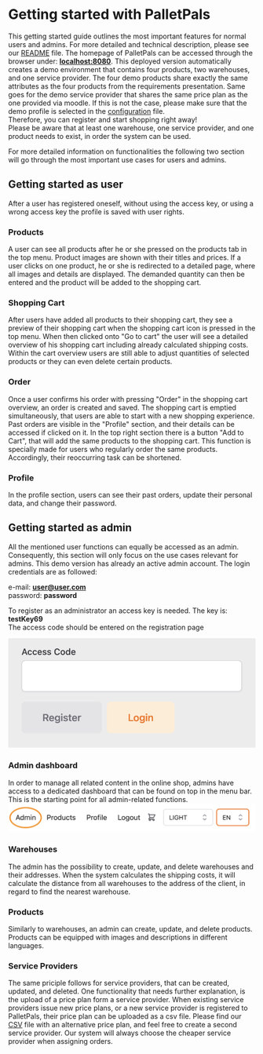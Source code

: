 # Getting started with PalletPals

This getting started guide outlines the most important features for normal users and admins. For more detailed and technical description, please see our
[README](README.md) file. The homepage of PalletPals can be accessed through the browser under: **[localhost:8080](http://localhost:8080)**. This deployed version automatically
creates a demo environment that contains four products, two warehouses, and one service provider. The four demo products share
exactly the same attributes as the four products from the requirements presentation. Same goes for the demo service provider
that shares the same price plan as the one provided via moodle. If this is not the case, please make sure
that the demo profile is selected in the [configuration](src/main/resources/application.yml) file.  
Therefore, you can register and start shopping right away!  
Please be aware that at least one warehouse, one service provider, and one product needs to exist, in order the system can be used.

For more detailed information on functionalities the following two section will go through the most important use cases for
users and admins.

## Getting started as user

After a user has registered oneself, without using the access key, or using a wrong access key the profile is saved with
user rights.

### Products

A user can see all products after he or she pressed on the products tab in the top menu. Product images are shown with their titles
and prices. If a user clicks on one product, he or she is redirected to a detailed page, where all images and details are displayed.
The demanded quantity can then be entered and the product will be added to the shopping cart.

### Shopping Cart

After users have added all products to their shopping cart, they see a preview of their shopping cart when the shopping cart icon is pressed
in the top menu. When then clicked onto "Go to cart" the user will see a detailed overview of his shopping cart including
already calculated shipping costs. Within the cart overview users are still able to adjust quantities of selected products or
they can even delete certain products.

### Order

Once a user confirms his order with pressing "Order" in the shopping cart overview, an order is created and saved. The shopping cart
is emptied simultaneously, that users are able to start with a new shopping experience. Past orders are visible in the "Profile" section, and their
details can be accessed if clicked on it. In the top right section there is a button "Add to Cart", that will
add the same products to the shopping cart. This function is specially made for users who regularly order the same
products. Accordingly, their reoccurring task can be shortened.

### Profile

In the profile section, users can see their past orders, update their personal data, and change their password.

## Getting started as admin

All the mentioned user functions can equally be accessed as an admin. Consequently, this section will only focus on the use cases relevant for admins. This demo version
has already an active admin account. The login credentials are as followed:

e-mail: **user@user.com**  
password: **password**

To register as an administrator an access key is needed. The key is: **testKey69**  
The access code should be entered on the registration page

![AccesCode](documents/images/AccessCodeAdmin.png)

### Admin dashboard

In order to manage all related content in the online shop, admins have access to a dedicated dashboard that can be found on top in the
menu bar. This is the starting point for all admin-related functions.
![AdminDashboard](documents/images/MenuBarAdmin.png)

### Warehouses

The admin has the possibility to create, update, and delete warehouses and their addresses. When the system calculates the shipping
costs, it will calculate the distance from all warehouses to the address of the client, in regard to find the nearest
warehouse.

### Products

Similarly to warehouses, an admin can create, update, and delete products. Products can be equipped with images and descriptions in different
languages.

### Service Providers

The same priciple follows for service providers, that can be created, updated, and deleted. One functionality that
needs further explanation, is the upload of a price plan form a service provider. When existing service providers issue new
price plans, or a new service provider is registered to PalletPals, their price plan can be uploaded as a csv file. Please find our
[CSV](documents/priceplan/AlternativePricePlan.csv) file with an alternative price plan, and feel free to create a second service provider. Our system will always
choose the cheaper service provider when assigning orders.
